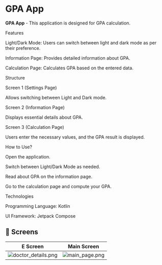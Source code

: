 # GPA App

**GPA App** - This application is designed for GPA calculation.

Features

Light/Dark Mode: Users can switch between light and dark mode as per their preference.

Information Page: Provides detailed information about GPA.

Calculation Page: Calculates GPA based on the entered data.

Structure

Screen 1 (Settings Page)

Allows switching between Light and Dark mode.

Screen 2 (Information Page)

Displays essential details about GPA.

Screen 3 (Calculation Page)

Users enter the necessary values, and the GPA result is displayed.

How to Use?

Open the application.

Switch between Light/Dark Mode as needed.

Read about GPA on the information page.

Go to the calculation page and compute your GPA.

Technologies

Programming Language: Kotlin

UI Framework: Jetpack Compose

## 📱 Screens



| E Screen          | Main Screen                    |
| ------------------------------ | ------------------------------ |
| ![doctor_details.png](./app//src/main/screens/page_1.png) | ![main_page.png](./app//src/main/screens/page_2.png) |
